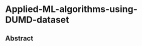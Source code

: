# Applied-ML-algorithms-using-DUMD-dataset
## Abstract <i class="![image](https://user-images.githubusercontent.com/60587913/209272975-136e9e87-7923-4cd8-8dd0-0cfe4f4a8478.png) fa-1x"></i> 
